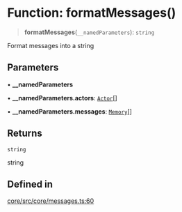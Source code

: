 # Function: formatMessages()

> **formatMessages**(`__namedParameters`): `string`

Format messages into a string

## Parameters

• **\_\_namedParameters**

• **\_\_namedParameters.actors**: [`Actor`](../interfaces/Actor.md)[]

• **\_\_namedParameters.messages**: [`Memory`](../interfaces/Memory.md)[]

## Returns

`string`

string

## Defined in

[core/src/core/messages.ts:60](https://github.com/ai16z/eliza/blob/c537cb3e848b54fcb914d8ef84924fa5fdeaec66/core/src/core/messages.ts#L60)
